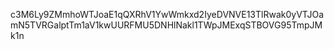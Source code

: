 c3M6Ly9ZMmhoWTJoaE1qQXRhV1YwWmkxd2IyeDVNVE13TlRwak0yVTJOamN5TVRGalptTm1aV1kwUURFMU5DNHlNakl1TWpJMExqSTBOVG95TmpJMk1n
